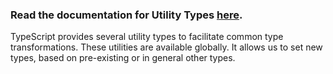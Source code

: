 ### Read the documentation for Utility Types [here](https://www.typescriptlang.org/docs/handbook/utility-types.html).

TypeScript provides several utility types to facilitate common type transformations. These utilities are available globally. It allows us to set new types, based on pre-existing or in general other types. 